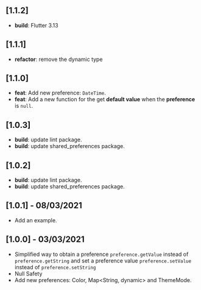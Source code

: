 ## [1.1.2] 

- **build**: Flutter 3.13

## [1.1.1] 

- **refactor**: remove the dynamic type

## [1.1.0] 

- **feat**: Add new preference: `DateTime`.
- **feat**: Add a new function for the get **default value** when the **preference** is `null`.

## [1.0.3] 

- **build**: update lint package.
- **build**: update shared_preferences package.
## [1.0.2] 

- **build**: update lint package.
- **build**: update shared_preferences package.

## [1.0.1] - 08/03/2021

- Add an example.
## [1.0.0] - 03/03/2021

- Simplified way to obtain a preference `preference.getValue` instead of `preference.getString` and set a preference value `preference.setValue` instead of `preference.setString`
- Null Safety
- Add new preferences: Color, Map<String, dynamic> and ThemeMode.